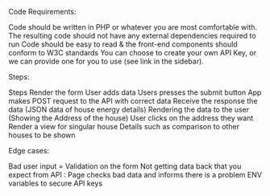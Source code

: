 Code Requirements:

Code should be written in PHP or whatever you are most comfortable with. The resulting code should not have any external dependencies required to run
Code should be easy to read & the front-end components should conform to W3C standards
You can choose to create your own API Key, or we can provide one for you to use (see link in the sidebar).

Steps:

Steps
Render the form
User adds data
Users presses the submit button
App makes POST request to the API with correct data
Receive the response the data (JSON data of house energy details)
Rendering the data to the user (Showing the Address of the house)
User clicks on the address they want
Render a view for singular house
Details such as comparison to other houses to be shown

Edge cases:

Bad user input = Validation on the form
Not getting data back that you expect from API : Page checks bad data and informs there is a problem
ENV variables to secure API keys

